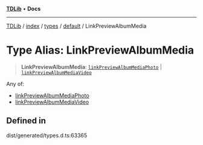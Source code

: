 [**TDLib**](../../../../../../README.md) • **Docs**

***

[TDLib](../../../../../../modules.md) / [index](../../../../../README.md) / [types](../../../README.md) / [default](../README.md) / LinkPreviewAlbumMedia

# Type Alias: LinkPreviewAlbumMedia

> **LinkPreviewAlbumMedia**: [`linkPreviewAlbumMediaPhoto`](linkPreviewAlbumMediaPhoto.md) \| [`linkPreviewAlbumMediaVideo`](linkPreviewAlbumMediaVideo.md)

Any of:
- [linkPreviewAlbumMediaPhoto](linkPreviewAlbumMediaPhoto.md)
- [linkPreviewAlbumMediaVideo](linkPreviewAlbumMediaVideo.md)

## Defined in

dist/generated/types.d.ts:63365
